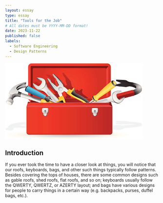 ```yaml
---
layout: essay
type: essay
title: "Tools for the Job"
# All dates must be YYYY-MM-DD format!
date: 2023-11-22
published: false
labels:
  - Software Engineering
  - Design Patterns
---
```


<img width="450px" class="rounded float-start pe-4" src="../img/tools-for-the-job/toolbox-image.jpg">

## Introduction

If you ever took the time to have a closer look at things, you will notice that our roofs, keyboards, bags, and other such things typically follow patterns. Besides covering the tops of houses, there are some common designs such as gable roofs, shed roofs, flat roofs, and so on; keyboards usually follow the QWERTY, QWERTZ, or AZERTY layout; and bags have various designs for people to carry things in a certain way (e.g. backpacks, purses, duffel bags, etc.).


